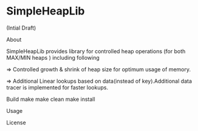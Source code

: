 SimpleHeapLib
=============

(Intial Draft)

About

SimpleHeapLib  provides library for controlled heap operations (for both MAX/MIN heaps )
including following 

=> Controlled growth & shrink of heap size for optimum usage of memory.

=> Additional Linear lookups based on data(instead of key).Additional 
   data tracer is implemented for faster lookups.

Build
   make 
   make clean
   make install
 
Usage 
  




License
